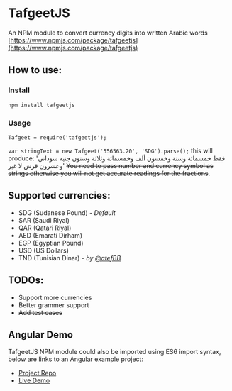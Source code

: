 # TafgeetJS
An NPM module to convert currency digits into written Arabic words
[https://www.npmjs.com/package/tafgeetjs](https://www.npmjs.com/package/tafgeetjs)

## How to use:
### Install
`npm install tafgeetjs`
### Usage
`Tafgeet = require('tafgeetjs');`

`var stringText = new Tafgeet('556563.20', 'SDG').parse();` this will produce: 'فقط خمسمائة وستة وخمسون ألف وخمسمائة وثلاثة وستون جنيه سوداني وعشرون قرش لا غير' 
~~You need to pass number and currency symbol as strings otherwise you will not get accurate readings for the fractions~~.

## Supported currencies: 
- SDG (Sudanese Pound) - *Default*
- SAR (Saudi Riyal)
- QAR (Qatari Riyal)
- AED (Emarati Dirham)
- EGP (Egyptian Pound)
- USD (US Dollars)
- TND (Tunisian Dinar) - *by [@atefBB](https://github.com/atefBB)*

## TODOs: 
- Support more currencies
- Better grammer support
- ~~Add test cases~~

## Angular Demo
TafgeetJS NPM module could also be imported using ES6 import syntax, below are links to an Angular example project:

- [Project Repo](https://github.com/mmahgoub/tafgeetjs-angular-demo/) 
- [Live Demo](https://mmahgoub.github.io/tafgeetjs-angular-demo/)